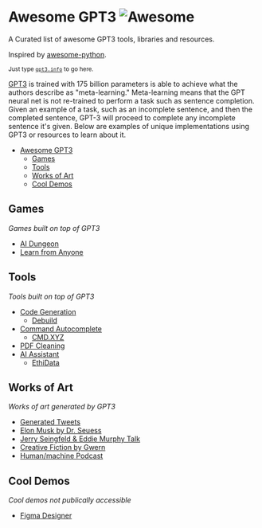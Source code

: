 # Awesome GPT3 	![Awesome](https://cdn.rawgit.com/sindresorhus/awesome/d7305f38d29fed78fa85652e3a63e154dd8e8829/media/badge.svg)

A Curated list of awesome GPT3 tools, libraries and resources.

Inspired by [awesome-python](https://github.com/vinta/awesome-python).

<sub>Just type <a href="http://gpt3.info"><code>gpt3.info</code></a> to go here.

<a href="https://github.com/openai/gpt-3">GPT3</a> is trained with 175 billion parameters is able to achieve what the authors describe as "meta-learning." Meta-learning means that the GPT neural net is not re-trained to perform a task such as sentence completion. Given an example of a task, such as an incomplete sentence, and then the completed sentence, GPT-3 will proceed to complete any incomplete sentence it's given.  Below are examples of unique implementations using GPT3 or resources to learn about it.

- [Awesome GPT3](#awesome-gpt3)
    - [Games](#Games)
    - [Tools](#Tools)
    - [Works of Art](#Works-of-Art)
    - [Cool Demos](#Cool-Demos)

## Games
*Games built on top of GPT3*
- [AI Dungeon](https://play.aidungeon.io/)
- [Learn from Anyone](https://learnfromanyone.com/)


## Tools
*Tools built on top of GPT3*
- [Code Generation](#code-generation)
	- [Debuild](https://debuild.co/)
- [Command Autocomplete](#cmd.xyz)
	- [CMD.XYZ](https://cmd.xyz/)
- [PDF Cleaning](https://www.gwern.net/GPT-3#pdf-cleaning)
- [AI Assistant](#ai-assistant)
	- [EthiData](https://www.ethi.me/)


## Works of Art
*Works of art generated by GPT3*
- [Generated Tweets](https://thoughts.sushant-kumar.com/GPT-3)
- [Elon Musk by Dr. Seuess](https://arr.am/2020/07/14/elon-musk-by-dr-seuss-gpt-3/) 
- [Jerry Seingfeld & Eddie Murphy Talk](https://arr.am/2020/07/17/jerry-seinfeld-and-eddie-murphy-talk-shit-about-san-francisco-by-gpt-3/)
- [Creative Fiction by Gwern](https://www.gwern.net/GPT-3)
- [Human/machine Podcast](https://www.tinkeredthinking.com/index.php?id=836)

## Cool Demos
*Cool demos not publically accessible*
- [Figma Designer](https://twitter.com/jsngr/status/1284511080715362304)

